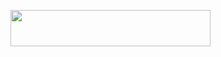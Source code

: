 <p align="left"><a href="https://heroku.com/deploy?template=https://github.com/abhishek087/catttsfirepies"> <img src="https://img.shields.io/badge/Deploy%20To%20Heroku-purple?style=for-the-badge&logo=heroku" width="320" height="58.45"/></a></p>
